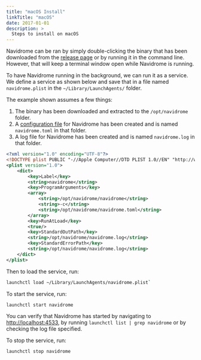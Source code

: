 ```yaml
---
title: "macOS Install"
linkTitle: "macOS"
date: 2017-01-01
description: >
  Steps to install on macOS
---
```




Navidrome can be ran by simply double-clicking the binary that has been downloaded from the [release page](https://github.com/navidrome/navidrome/releases/latest) or by running it in the command line. However, that will keep a terminal window open while Navidrome is running.

To have Navidrome running in the background, we can run it as a service.
We define a service as shown below and save that in a file named `navidrome.plist` in the `~/Library/LaunchAgents/` folder.

The example shown assumes a few things:

1. The binary has been downloaded and extracted to the `/opt/navidrome` folder.
2. A [configuration file](https://www.navidrome.org/docs/usage/configuration-options) for Navidrome has been created and is named `navidrome.toml` in that folder.
3. A log file for Navidrome has been created and is named `navidrome.log` in that folder.

```xml
<?xml version="1.0" encoding="UTF-8"?>
<!DOCTYPE plist PUBLIC "-//Apple Computer//DTD PLIST 1.0//EN" "http://www.apple.com/DTDs/PropertyList-1.0.dtd">
<plist version="1.0">
    <dict>
        <key>Label</key>
        <string>navidrome</string>
        <key>ProgramArguments</key>
        <array>
            <string>/opt/navidrome/navidrome</string>
            <string>-c</string>
            <string>/opt/navidrome/navidrome.toml</string>
        </array>
        <key>RunAtLoad</key>
        <true/>
        <key>StandardOutPath</key>
        <string>/opt/navidrome/navidrome.log</string>
        <key>StandardErrorPath</key>
        <string>/opt/navidrome/navidrome.log</string>
    </dict>
</plist>
```

Then to load the service, run:
```bash
launchctl load ~/Library/LaunchAgents/navidrome.plist`
```

To start the service, run:
```bash
launchctl start navidrome
```

You can verify that Navidrome has started by navigating to [http://localhost:4533](http://localhost:4533), by running `launchctl list | grep navidrome` or by checking the log file specified.

To stop the service, run:
```bash
launchctl stop navidrome
```
